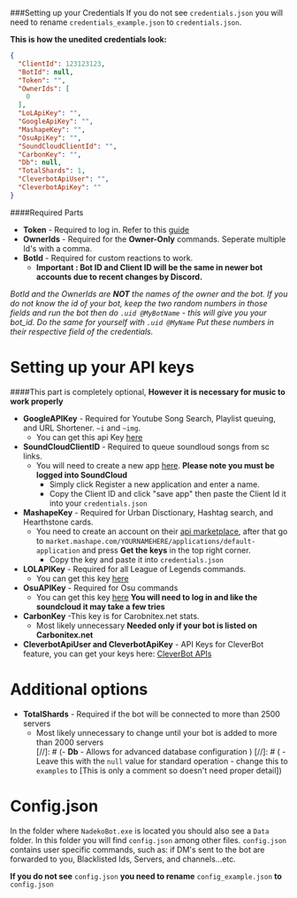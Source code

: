 ###Setting up your Credentials
If you do not see `credentials.json` you will need to rename `credentials_example.json` to `credentials.json`.

**This is how the unedited credentials look:**
```json
{
  "ClientId": 123123123,
  "BotId": null,
  "Token": "",
  "OwnerIds": [
    0
  ],
  "LoLApiKey": "",
  "GoogleApiKey": "",
  "MashapeKey": "",
  "OsuApiKey": "",
  "SoundCloudClientId": "",
  "CarbonKey": "",
  "Db": null,
  "TotalShards": 1,
  "CleverbotApiUser": "",
  "CleverbotApiKey": ""
}
```
####Required Parts
- **Token** - Required to log in. Refer to this [guide](http://discord.kongslien.net/guide.html)
- **OwnerIds** - Required for the **Owner-Only** commands. Seperate multiple Id's with a comma.
- **BotId** - Required for custom reactions to work.  
  - **Important : Bot ID and Client ID will be the same in newer bot accounts due to recent changes by Discord.** 

_BotId and the OwnerIds are **NOT** the names of the owner and the bot. If you do not know the id of your bot, keep the two random numbers in those fields and 
run the bot then do  `.uid @MyBotName` - this will give you your bot_id.
Do the same for yourself with `.uid @MyName` Put these numbers in their respective field of the credentials._

Setting up your API keys
====================
####This part is completely optional, **However it is necessary for music to work properly**
- **GoogleAPIKey** - Required for Youtube Song Search, Playlist queuing, and URL Shortener. `~i` and `~img`. 
  - You can get this api Key [here](https://console.developers.google.com/apis)
- **SoundCloudClientID** - Required to queue soundloud songs from sc links.
  - You will need to create a new app [here](http://soundcloud.com/you/apps). **Please note you must be logged into SoundCloud**
    - Simply click Register a new application and enter a name.
    - Copy the Client ID and click "save app" then paste the Client Id it into your `credentials.json` 
- **MashapeKey** - Required for Urban Disctionary, Hashtag search, and Hearthstone cards.
  - You need to create an account on their [api marketplace](https://market.mashape.com/), after that go to `market.mashape.com/YOURNAMEHERE/applications/default-application` and press **Get the keys** in the top right corner.
    - Copy the key and paste it into `credentials.json`
- **LOLAPIKey** - Required for all League of Legends commands. 
  - You can get this key [here](http://api.champion.gg/)
- **OsuAPIKey** - Required for Osu commands
  - You can get this key [here](https://osu.ppy.sh/p/api) **You will need to log in and like the soundcloud it may take a few tries**
- **CarbonKey** -This key is for Carobnitex.net stats. 
  - Most likely unnecessary **Needed only if your bot is listed on Carbonitex.net**
- **CleverbotApiUser and CleverbotApiKey** - API Keys for CleverBot feature, you can get your keys here: [CleverBot APIs][CleverBot APIs]
  
Additional options
==================== 
- **TotalShards** - Required if the bot will be connected to more than 2500 servers 
  - Most likely unnecessary to change until your bot is added to more than 2000 servers  
[//]: # (- **Db** - Allows for advanced database configuration  )
[//]: # (  - Leave this with the `null` value for standard operation - change this to `examples` to [This is only a comment so doesn't need proper detail])
  

Config.json
===========
In the folder where `NadekoBot.exe` is located you should also see a `Data` folder. In this folder you will find `config.json` among other files.
`config.json` contains user specific commands, such as: if DM's sent to the bot are forwarded to you, Blacklisted Ids, Servers, and channels...etc.

**If you do not see** `config.json` **you need to rename** `config_example.json` **to** `config.json`

[CleverBot APIs]: https://cleverbot.io/keys
